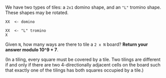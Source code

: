 We have two types of tiles: a `2x1` domino shape, and an `"L"` tromino shape. These shapes may be rotated.

```
XX  <- domino

XX  <- "L" tromino
X
```

Given `N`, how many ways are there to tile a `2 x N` board? **Return your answer modulo 10^9 + 7**.

(In a tiling, every square must be covered by a tile. Two tilings are different if and only if there are two 4-directionally adjacent cells on the board such that exactly one of the tilings has both squares occupied by a tile.)